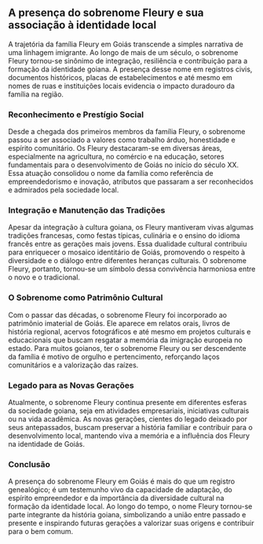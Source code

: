 ## A presença do sobrenome Fleury e sua associação à identidade local

A trajetória da família Fleury em Goiás transcende a simples narrativa de uma linhagem imigrante. Ao longo de mais de um século, o sobrenome Fleury tornou-se sinônimo de integração, resiliência e contribuição para a formação da identidade goiana. A presença desse nome em registros civis, documentos históricos, placas de estabelecimentos e até mesmo em nomes de ruas e instituições locais evidencia o impacto duradouro da família na região.

### Reconhecimento e Prestígio Social

Desde a chegada dos primeiros membros da família Fleury, o sobrenome passou a ser associado a valores como trabalho árduo, honestidade e espírito comunitário. Os Fleury destacaram-se em diversas áreas, especialmente na agricultura, no comércio e na educação, setores fundamentais para o desenvolvimento de Goiás no início do século XX. Essa atuação consolidou o nome da família como referência de empreendedorismo e inovação, atributos que passaram a ser reconhecidos e admirados pela sociedade local.

### Integração e Manutenção das Tradições

Apesar da integração à cultura goiana, os Fleury mantiveram vivas algumas tradições francesas, como festas típicas, culinária e o ensino do idioma francês entre as gerações mais jovens. Essa dualidade cultural contribuiu para enriquecer o mosaico identitário de Goiás, promovendo o respeito à diversidade e o diálogo entre diferentes heranças culturais. O sobrenome Fleury, portanto, tornou-se um símbolo dessa convivência harmoniosa entre o novo e o tradicional.

### O Sobrenome como Patrimônio Cultural

Com o passar das décadas, o sobrenome Fleury foi incorporado ao patrimônio imaterial de Goiás. Ele aparece em relatos orais, livros de história regional, acervos fotográficos e até mesmo em projetos culturais e educacionais que buscam resgatar a memória da imigração europeia no estado. Para muitos goianos, ter o sobrenome Fleury ou ser descendente da família é motivo de orgulho e pertencimento, reforçando laços comunitários e a valorização das raízes.

### Legado para as Novas Gerações

Atualmente, o sobrenome Fleury continua presente em diferentes esferas da sociedade goiana, seja em atividades empresariais, iniciativas culturais ou na vida acadêmica. As novas gerações, cientes do legado deixado por seus antepassados, buscam preservar a história familiar e contribuir para o desenvolvimento local, mantendo viva a memória e a influência dos Fleury na identidade de Goiás.

### Conclusão

A presença do sobrenome Fleury em Goiás é mais do que um registro genealógico; é um testemunho vivo da capacidade de adaptação, do espírito empreendedor e da importância da diversidade cultural na formação da identidade local. Ao longo do tempo, o nome Fleury tornou-se parte integrante da história goiana, simbolizando a união entre passado e presente e inspirando futuras gerações a valorizar suas origens e contribuir para o bem comum.